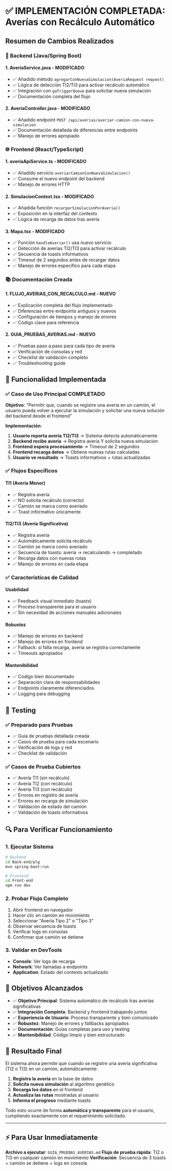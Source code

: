 # ✅ IMPLEMENTACIÓN COMPLETADA: Averías con Recálculo Automático

## Resumen de Cambios Realizados

### 🔧 Backend (Java/Spring Boot)

#### 1. AveriaService.java - MODIFICADO
- ✅ Añadido método `agregarConNuevaSimulacion(AveriaRequest request)`
- ✅ Lógica de detección TI2/TI3 para activar recálculo automático
- ✅ Integración con `gaTriggerQueue` para solicitar nueva simulación
- ✅ Documentación completa del flujo

#### 2. AveriaController.java - MODIFICADO  
- ✅ Añadido endpoint `POST /api/averias/averiar-camion-con-nueva-simulacion`
- ✅ Documentación detallada de diferencias entre endpoints
- ✅ Manejo de errores apropiado

### 🌐 Frontend (React/TypeScript)

#### 1. averiaApiService.ts - MODIFICADO
- ✅ Añadido servicio `averiarCamionConNuevaSimulacion()`
- ✅ Consume el nuevo endpoint del backend
- ✅ Manejo de errores HTTP

#### 2. SimulacionContext.tsx - MODIFICADO
- ✅ Añadida función `recargarSimulacionPorAveria()`
- ✅ Exposición en la interfaz del contexto
- ✅ Lógica de recarga de datos tras avería

#### 3. Mapa.tsx - MODIFICADO
- ✅ Función `handleAveriar()` usa nuevo servicio
- ✅ Detección de averías TI2/TI3 para activar recálculo
- ✅ Secuencia de toasts informativos
- ✅ Timeout de 2 segundos antes de recargar datos
- ✅ Manejo de errores específico para cada etapa

### 📚 Documentación Creada

#### 1. FLUJO_AVERIAS_CON_RECALCULO.md - NUEVO
- ✅ Explicación completa del flujo implementado
- ✅ Diferencias entre endpoints antiguos y nuevos
- ✅ Configuración de tiempos y manejo de errores
- ✅ Código clave para referencia

#### 2. GUIA_PRUEBAS_AVERIAS.md - NUEVO
- ✅ Pruebas paso a paso para cada tipo de avería
- ✅ Verificación de consolas y red
- ✅ Checklist de validación completo
- ✅ Troubleshooting guide

## 🎯 Funcionalidad Implementada

### ✅ Caso de Uso Principal COMPLETADO
**Objetivo**: "Permitir que, cuando se registre una avería en un camión, el usuario pueda volver a ejecutar la simulación y solicitar una nueva solución del backend desde el frontend"

**Implementación**:
1. **Usuario reporta avería TI2/TI3** → Sistema detecta automáticamente
2. **Backend recibe avería** → Registra avería Y solicita nueva simulación
3. **Frontend espera procesamiento** → Timeout de 2 segundos
4. **Frontend recarga datos** → Obtiene nuevas rutas calculadas
5. **Usuario ve resultado** → Toasts informativos + rutas actualizadas

### ✅ Flujos Específicos

#### TI1 (Avería Menor)
- ✅ Registra avería
- ✅ NO solicita recálculo (correcto)
- ✅ Camión se marca como averiado
- ✅ Toast informativo únicamente

#### TI2/TI3 (Avería Significativa)  
- ✅ Registra avería
- ✅ Automáticamente solicita recálculo
- ✅ Camión se marca como averiado
- ✅ Secuencia de toasts: avería → recalculando → completado
- ✅ Recarga datos con nuevas rutas
- ✅ Manejo de errores en cada etapa

### ✅ Características de Calidad

#### Usabilidad
- ✅ Feedback visual inmediato (toasts)
- ✅ Proceso transparente para el usuario
- ✅ Sin necesidad de acciones manuales adicionales

#### Robustez
- ✅ Manejo de errores en backend
- ✅ Manejo de errores en frontend  
- ✅ Fallback: si falla recarga, avería se registra correctamente
- ✅ Timeouts apropiados

#### Mantenibilidad
- ✅ Código bien documentado
- ✅ Separación clara de responsabilidades
- ✅ Endpoints claramente diferenciados
- ✅ Logging para debugging

## 🧪 Testing

### ✅ Preparado para Pruebas
- ✅ Guía de pruebas detallada creada
- ✅ Casos de prueba para cada escenario
- ✅ Verificación de logs y red
- ✅ Checklist de validación

### ✅ Casos de Prueba Cubiertos
- ✅ Avería TI1 (sin recálculo)
- ✅ Avería TI2 (con recálculo)
- ✅ Avería TI3 (con recálculo)
- ✅ Errores en registro de avería
- ✅ Errores en recarga de simulación
- ✅ Validación de estado del camión
- ✅ Validación de toasts informativos

## 🔍 Para Verificar Funcionamiento

### 1. Ejecutar Sistema
```bash
# Backend
cd Back-end/plg
mvn spring-boot:run

# Frontend  
cd Front-end
npm run dev
```

### 2. Probar Flujo Completo
1. Abrir frontend en navegador
2. Hacer clic en camión en movimiento
3. Seleccionar "Avería Tipo 2" o "Tipo 3"
4. Observar secuencia de toasts
5. Verificar logs en consolas
6. Confirmar que camión se detiene

### 3. Validar en DevTools
- **Console**: Ver logs de recarga
- **Network**: Ver llamadas a endpoints  
- **Application**: Estado del contexto actualizado

## 🎯 Objetivos Alcanzados

- ✅ **Objetivo Principal**: Sistema automático de recálculo tras averías significativas
- ✅ **Integración Completa**: Backend y frontend trabajando juntos
- ✅ **Experiencia de Usuario**: Proceso transparente y bien comunicado
- ✅ **Robustez**: Manejo de errores y fallbacks apropiados
- ✅ **Documentación**: Guías completas para uso y testing
- ✅ **Mantenibilidad**: Código limpio y bien estructurado

## 🚀 Resultado Final

El sistema ahora permite que cuando se registre una avería significativa (TI2 o TI3) en un camión, automáticamente:

1. **Registra la avería** en la base de datos
2. **Solicita nueva simulación** al algoritmo genético
3. **Recarga los datos** en el frontend
4. **Actualiza las rutas** mostradas al usuario
5. **Informa el progreso** mediante toasts

Todo esto ocurre de forma **automática y transparente** para el usuario, cumpliendo exactamente con el requerimiento solicitado.

---

## ⚡ Para Usar Inmediatamente

**Archivo a ejecutar**: `GUIA_PRUEBAS_AVERIAS.md`
**Flujo de prueba rápida**: TI2 o TI3 en cualquier camión en movimiento
**Verificación**: Secuencia de 3 toasts + camión se detiene + logs en consola
